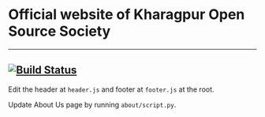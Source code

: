 # Official website of Kharagpur Open Source Society


--------------
[![Build Status](https://travis-ci.org/kossiitkgp/kossiitkgp.github.io.svg?branch=master)](https://travis-ci.org/kossiitkgp/kossiitkgp.github.io)
--------------


Edit the header at `header.js` and footer at `footer.js` at the root.

Update About Us page by running `about/script.py`.

